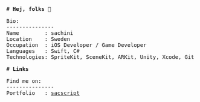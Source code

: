 <pre>

<strong># Hej, folks 👋 </strong>

Bio:
---------------
Name        : sachini
Location    : Sweden
Occupation  : iOS Developer / Game Developer
Languages   : Swift, C#
Technologies: SpriteKit, SceneKit, ARKit, Unity, Xcode, Git

<strong># Links </strong>
  
Find me on:
---------------
Portfolio   : <a href="https://sachini.dev">sacscript</a>
  
</pre>

